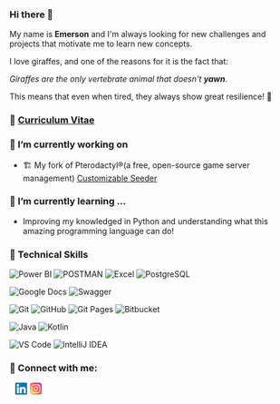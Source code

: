 ### Hi there 👋

My name is **Emerson** and I'm always looking for new challenges and projects that motivate me to learn new concepts.

I love giraffes, and one of the reasons for it is the fact that:

_Giraffes are the only vertebrate animal that doesn't **yawn**_.

This means that even when tired, they always show great resilience! 🦒

### 📜 [Curriculum Vitae](curriculum-vitae.md)


### 🔭 I’m currently working on
- 🏗️ My fork of Pterodactyl®(a free, open-source game server management) [Customizable Seeder](https://github.com/hermscoder/pterodactyle-panel)


### 🌱 I’m currently learning ...
- Improving my knowledged in Python and understanding what this amazing programming language can do!

### 💼 Technical Skills 
![Power BI](https://img.shields.io/badge/PowerBI-F2C811?style=for-the-badge&logo=Power%20BI&logoColor=white)
![POSTMAN](https://img.shields.io/badge/Postman-FF6C37?style=for-the-badge&logo=Postman&logoColor=white)
![Excel](https://img.shields.io/badge/Microsoft_Excel-217346?style=for-the-badge&logo=microsoft-excel&logoColor=white)
![PostgreSQL](https://img.shields.io/badge/PostgreSQL-316192?style=for-the-badge&logo=postgresql&logoColor=white)

![Google Docs](https://img.shields.io/badge/Google%20Docs-4285F4?style=for-the-badge&logo=google-docs&logoColor=white)
![Swagger](https://img.shields.io/badge/Swagger-85EA2D?style=for-the-badge&logo=Swagger&logoColor=white)

![Git](https://img.shields.io/badge/git-%23F05033.svg?style=for-the-badge&logo=git&logoColor=white)
![GitHub](https://img.shields.io/badge/github-%23121011.svg?style=for-the-badge&logo=github&logoColor=white)
![Git Pages](https://img.shields.io/badge/GitHub%20Pages-222222?style=for-the-badge&logo=GitHub%20Pages&logoColor=white)
![Bitbucket](https://img.shields.io/badge/bitbucket-%230047B3.svg?style=for-the-badge&logo=bitbucket&logoColor=white)

![Java](https://img.shields.io/badge/java-%23ED8B00.svg?style=for-the-badge&logo=java&logoColor=white)
![Kotlin](https://img.shields.io/badge/kotlin-%237F52FF.svg?style=for-the-badge&logo=kotlin&logoColor=white)

![VS Code](https://img.shields.io/badge/VSCode-0078D4?style=for-the-badge&logo=visual%20studio%20code&logoColor=white)
![IntelliJ IDEA](https://img.shields.io/badge/IntelliJIDEA-000000.svg?style=for-the-badge&logo=intellij-idea&logoColor=white)

### 🤝 Connect with me:
<div style="margin-left:10px">
    <a href="https://www.linkedin.com/in/emerson-ribeiro-jr/"><img align="left" src="https://raw.githubusercontent.com/hermscoder/hermscoder/main/linkedin.png" alt="Hermscoder | LinkedIn" width="21px" style="margin-right:5px"/></a>
    <a href="https://instagram.com/emer_jr"><img align="left" src="https://raw.githubusercontent.com/hermscoder/hermscoder/main/instagram.png" alt="Hermscoder | Instagram" width="21px"/></a><br>
</div>

